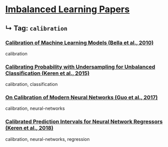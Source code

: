 # [Imbalanced Learning Papers](../README.md)
## ↳ Tag: `calibration`

### [Calibration of Machine Learning Models (Bella et al., 2010)](bella2010calibration.md)

calibration

### [Calibrating Probability with Undersampling for Unbalanced Classification (Keren et al., 2015)](pozzolo2015calibrating.md)

calibration, classification

### [On Calibration of Modern Neural Networks (Guo et al., 2017)](guo2017calibration.md)

calibration, neural-networks

### [Calibrated Prediction Intervals for Neural Network Regressors (Keren et al., 2018)](keren2018calibrated.md)

calibration, neural-networks, regression